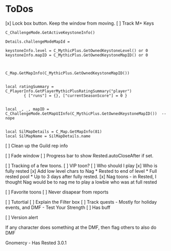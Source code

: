 # ToDos

[x] Lock box button. Keep the window from moving.
[ ] Track M+ Keys

	C_ChallengeMode.GetActiveKeystoneInfo()

	Details.challengeModeMapId =

	keystoneInfo.level = C_MythicPlus.GetOwnedKeystoneLevel() or 0
 	keystoneInfo.mapID = C_MythicPlus.GetOwnedKeystoneMapID() or 0



 	C_Map.GetMapInfo(C_MythicPlus.GetOwnedKeystoneMapID())


 	local ratingSummary = C_PlayerInfo.GetPlayerMythicPlusRatingSummary("player")
 			{ ["runs"] = {}, ["currentSeasonScore"] = 0 }


	local _, _, mapID = C_ChallengeMode.GetMapUIInfo(C_MythicPlus.GetOwnedKeystoneMapID())  -- nope


	local SilMapDetails = C_Map.GetMapInfo(81)
	local SilMapName = SilMapDetails.name


[ ] Clean up the Guild rep info

[ ] Fade window
[ ] Progress bar to show Rested.autoCloseAfter if set.



[ ]  Tracking of a few toons.
	[ ] VIP toon?
[ ]  Who should I play
	[x] Who is fully rested
	[x] Add low level chars to Nag
		* Rested to end of level
		* Full rested pool
		* Up to 3 days after fully rested.
	[x]  Nag toons - in Rested, I thought Nag would be to nag me to play a lowbie who was at full rested





[ ]  Favorite toons
	[ ]  Never disapear from reports




[ ]  Tutortial
	[ ]  Explain the Filter box
[ ]  Track quests - Mostly for holiday events, and DMF - Test Your Strength
	[ ]  Has buff


[ ] Version alert



If any character does something at the DMF,  then flag others to also do DMF


Gnomercy - Has Rested 3.0.1


